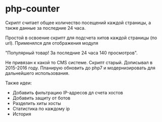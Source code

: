 # php-counter
Скрипт считает общее количество посещений каждой страницы, а также данные за последние 24 часа.


Простой в освоение скрипт для подсчета хитов каждой страницы (по url). Применялся для отображения модуля

"Популярный товар! За последние 24 часа 140 просмотров".

Не привязан к какой то CMS системе.
Скрипт старый. Дописывал в 2015-2016 году. Планирую обновить до php7 и модернизировать для дальнейшего использования.

Также идеи: 
* Добавить фильтрацию IP-адресов дл счета хостов
* Добавить защиту от ботов
* Разделить хиты хосты 
* Статистика по каждому ip
* История
